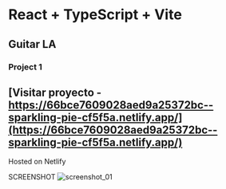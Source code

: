 # React + TypeScript + Vite
## Guitar LA
### Project 1

## [Visitar proyecto - https://66bce7609028aed9a25372bc--sparkling-pie-cf5f5a.netlify.app/](https://66bce7609028aed9a25372bc--sparkling-pie-cf5f5a.netlify.app/)

Hosted on Netlify

SCREENSHOT
![screenshot_01](https://github.com/user-attachments/assets/ae463850-712b-4266-bf21-2ba96f500405)

